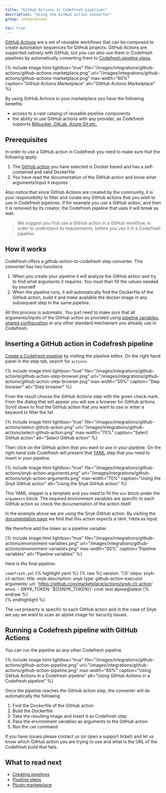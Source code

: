 ```yaml
---
title: "GitHub Actions in Codefresh pipelines"
description: "Using the GitHub action converter"
group: integrations

toc: true
---
```


[GitHub Actions](https://github.com/features/actions) are a set of reusable workflows that can be composed to create automation sequences for GitHub projects. GitHub Actions are supported natively with GitHub, but you can also use them in Codefresh pipelines by automatically converting them to [Codefresh pipeline steps]({{site.baseurl}}/docs/codefresh-yaml/steps/).


{% include image.html 
lightbox="true" 
file="/images/integrations/github-actions/github-actions-marketplace.png" 
url="/images/integrations/github-actions/github-actions-marketplace.png"
max-width="60%"
caption="GitHub Actions Marketplace"
alt="GitHub Actions Marketplace"
%}

By using GitHub Actions in your marketplace you have the following benefits:

 * access to a vast catalog of reusable pipeline components
 * the ability to use GitHub actions with any provider, as Codefresh supports [Bitbucket, GitLab, Azure Git etc.]({{site.baseurl}}/docs/integrations/git-providers/)


## Prerequisites

In order to use a GitHub action in Codefresh you need to make sure that the following apply:

1. The [GitHub action](https://github.com/marketplace?type=actions) you have selected is Docker based and has a self-contained and valid Dockerfile
1. You have read the documentation of the GitHub action and know what arguments/input it requires


Also notice that since GitHub Actions are created by the community, it is your responsibility to filter and curate any GitHub actions that you wish to use in Codefresh pipelines. If for example you use a GitHub action, and then it is removed by its creator, the Codefresh pipeline that uses it will break as well.

> We suggest you first use a GitHub action in a GitHub workflow, in order to understand its requirements, before you use it in a Codefresh pipeline.

## How it works

Codefresh offers a github-action-to-codefresh step converter. This converter has two functions

1. When you create your pipeline it will analyze the GitHub action and try to find what arguments it requires. You must then fill the values needed by yourself
1. When the pipeline runs, it will automatically find the Dockerfile of the GitHub action, build it and make available the docker image in any subsequent step in the same pipeline.

All this process is automatic. You just need to make sure that all arguments/inputs of the GitHub action as provided using [pipeline variables]({{site.baseurl}}/docs/configure-ci-cd-pipeline/pipelines/#creating-new-pipelines), [shared configuration]({{site.baseurl}}/docs/configure-ci-cd-pipeline/shared-configuration/) or any other standard mechanism you already use in Codefresh.

## Inserting a GitHub action in Codefresh pipeline

[Create a Codefresh pipeline]({{site.baseurl}}/docs/configure-ci-cd-pipeline/pipelines/#creating-new-pipelines) by visiting the pipeline editor. On the right hand panel in the step tab, search for `actions`.

{% include image.html 
lightbox="true" 
file="/images/integrations/github-actions/github-action-step-browser.png" 
url="/images/integrations/github-actions/github-action-step-browser.png"
max-width="50%"
caption="Step browser"
alt="Step browser"
%}

From the result choose the *GitHub Actions* step with the green check mark. From the dialog that will appear you will see a browser for GitHub actions. Scroll down to find the GitHub action that you want to use or enter a keyword to filter the list

{% include image.html 
lightbox="true" 
file="/images/integrations/github-actions/select-github-action.png" 
url="/images/integrations/github-actions/select-github-action.png"
max-width="70%"
caption="Select GitHub action"
alt="Select GitHub action"
%}

Then click on the GitHub action that you want to use in your pipeline. On the right hand side Codefresh will present that [YAML]({{site.baseurl}}/docs/codefresh-yaml/what-is-the-codefresh-yaml/)  step that you need to insert in your pipeline. 

{% include image.html 
lightbox="true" 
file="/images/integrations/github-actions/snyk-action-arguments.png" 
url="/images/integrations/github-actions/snyk-action-arguments.png"
max-width="70%"
caption="Using the Snyk GitHub action"
alt="Using the Snyk GitHub action"
%}

This YAML snippet is a template and you need to fill the `env` block under the `arguments` block:
The required environment variables are specific to each GitHub action so check the documentation of the action itself.


In the example above we are using the Snyk GitHub action. By visiting the [documentation page](https://github.com/marketplace/actions/snyk-cli-action) we find that this action expects a `SNYK_TOKEN` as input.

We therefore add the token as a pipeline variable:

{% include image.html 
lightbox="true" 
file="/images/integrations/github-actions/environment-variables.png" 
url="/images/integrations/github-actions/environment-variables.png"
max-width="60%"
caption="Pipeline variables"
alt="Pipeline variables"
%}

Here is the final pipeline:

`codefresh.yml`
{% highlight yaml %}
{% raw %}
version: '1.0'
steps:
  snyk-cli-action:
    title: snyk
    description: snyk
    type: github-action-executor
    arguments:
      url: 'https://github.com/marketplace/actions/snyk-cli-action'
      envs: 
        - SNYK_TOKEN: '${{SNYK_TOKEN}}'
      cmd: test alpine@latest
{% endraw %}            
{% endhighlight %}

The `cmd` property is specific to each GitHub action and in the case of Snyk we say we want to scan an alpine image for security issues.



## Running a Codefresh pipeline with GitHub Actions


You can run the pipeline as any other Codefresh pipeline.

{% include image.html 
lightbox="true" 
file="/images/integrations/github-actions/github-action-pipeline.png" 
url="/images/integrations/github-actions/github-action-pipeline.png"
max-width="80%"
caption="Using GitHub Actions in a Codefresh pipeline"
alt="Using GitHub Actions in a Codefresh pipeline"
%}


Once the pipeline reaches the GitHub action step, the converter will do automatically the following

1. Find the Dockerfile of the GitHub action
1. Build the Dockerfile
1. Take the resulting image and insert it as Codefresh step
1. Pass the environment variables as arguments to the GitHub action
1. Run the `cmd` command

If you have issues please contact us (or open a support ticket) and let us know which GitHub action you are trying to use and what is the URL of the Codefresh build that fails.


## What to read next

- [Creating pipelines]({{site.baseurl}}/docs/configure-ci-cd-pipeline/pipelines/) 
- [Pipeline steps]({{site.baseurl}}/docs/codefresh-yaml/steps/) 
- [Plugin marketplace](https://codefresh.io/steps/) 




